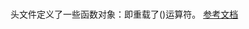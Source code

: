 # <functional>
头文件<functional>定义了一些函数对象：即重载了()运算符。
[参考文档](http://www.cplusplus.com/reference/functional/)